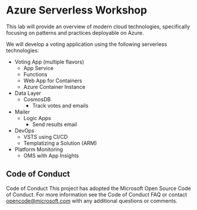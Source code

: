 # Azure Serverless Workshop

This lab will provide an overview of modern cloud technologies, specifically focusing on patterns and practices deployable on Azure.

We will develop a voting application using the following serverless technologies:

- Voting App (multiple flavors)
    - App Service
    - Functions
    - Web App for Containers
    - Azure Container Instance
- Data Layer
    - CosmosDB
        - Track votes and emails
- Mailer
    - Logic Apps
        - Send results email
- DevOps
    - VSTS using CI/CD
    - Templatizing a Solution (ARM)
- Platform Monitoring
    - OMS with App Insights


## Code of Conduct
Code of Conduct This project has adopted the Microsoft Open Source Code of Conduct. For more information see the Code of Conduct FAQ or contact [opencode@microsoft.com](mailto:opencode@microsoft.com) with any additional questions or comments.